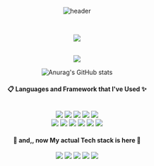 

<!--
**seo-0/seo-0** is a ✨ _special_ ✨ repository because its `README.md` (this file) appears on your GitHub profile.

Here are some ideas to get you started:

- 🔭 I’m currently working on ...
- 🌱 I’m currently learning ...
- 👯 I’m looking to collaborate on ...
- 🤔 I’m looking for help with ...
- 💬 Ask me about ...
- 📫 How to reach me: ...
- 😄 Pronouns: ...
- ⚡ Fun fact: ...
-->

<div align= "center">

  ![header](https://capsule-render.vercel.app/api?type=waving&color=gradient&height=300&section=header&text=Welcome%20to%20Tessa's%20log&fontSize=50) 
 <br/>

<br/>

<!-- [![Hits](https://hits.seeyoufarm.com/api/count/incr/badge.svg?url=https%3A%2F%2Fgithub.com%2Fseo-0&count_bg=%2374BBFF&title_bg=%23F6A8A8&icon=github.svg&icon_color=%23525DF4&title=hits&edge_flat=false)](https://hits.seeyoufarm.com) -->

<!-- [![Hits](https://hits.seeyoufarm.com/api/count/incr/badge.svg?url=https%3A%2F%2Fgithub.com%2Fgjbae1212%2Fhit-counter&count_bg=%2377CF35&title_bg=%23DDDF3A&icon=html5.svg&icon_color=%230C6EC5&title=hits&edge_flat=false)](https://hits.seeyoufarm.com) -->
<a href="https://hits.seeyoufarm.com"><img src="https://hits.seeyoufarm.com/api/count/incr/badge.svg?url=https%3A%2F%2Fgithub.com%2Fseo-0&count_bg=%2311CB41&title_bg=%232C28FA&icon=&icon_color=%23FC99FF&title=HAPPY+DAY%21&edge_flat=false"/></a>
  
<br />
<img src="https://github-readme-stats.vercel.app/api/top-langs/?username=seo-0&layout=compact">

![Anurag's GitHub stats](https://github-readme-stats.vercel.app/api?username=seo-0&show_icons=true&theme=solarized-light)

####  :clipboard: Languages and Framework that I've Used ✨
 <br/>
<img src="https://img.shields.io/badge/github-181717?style=for-the-badge&logo=github&logoColor=white">
<img src="https://img.shields.io/badge/C-A8B9CC?style=for-the-badge&logo=c&logoColor=white">
<img src="https://img.shields.io/badge/C++-00599C?style=for-the-badge&logo=c++&logoColor=aqua">
<img src="https://img.shields.io/badge/JAVA-007396?style=for-the-badge&logo=java&logoColor=pink">
<img src="https://img.shields.io/badge/python-3776AB?style=for-the-badge&logo=python&logoColor=yellow"> <br/>
<img src="https://img.shields.io/badge/Django-092E20?style=for-the-badge&logo=django&logoColor=orange">
<img src="https://img.shields.io/badge/Html5-E34F26?style=for-the-badge&logo=html5&logoColor=white">
<img src="https://img.shields.io/badge/CSS-1572B6?style=for-the-badge&logo=css&logoColor=green">
<img src="https://img.shields.io/badge/Javascript-F7DF1E?style=for-the-badge&logo=javascript&logoColor=black">
<img src="https://img.shields.io/badge/React-61DAFB?style=for-the-badge&logo=react&logoColor=blue">
<img src="https://img.shields.io/badge/python-3776AB?style=for-the-badge&logo=python&logoColor=yellow"> <br/>
  
####  🌱 and,, now My actual Tech stack is here 🌱 
<img src="https://img.shields.io/badge/Html5-E34F26?style=for-the-badge&logo=html5&logoColor=white">
<img src="https://img.shields.io/badge/CSS-1572B6?style=for-the-badge&logo=css&logoColor=green">
<img src="https://img.shields.io/badge/Javascript-F7DF1E?style=for-the-badge&logo=javascript&logoColor=black">
<img src="https://img.shields.io/badge/React-61DAFB?style=for-the-badge&logo=react&logoColor=blue">
<img src="https://img.shields.io/badge/python-3776AB?style=for-the-badge&logo=python&logoColor=yellow"> <br/>

</div>



<!-- <img src="https://img.shields.io/badge/MySQL-4479A1?style=for-the-badge&logo=MySQL&logoColor=white">
//Oracle
<img src="https://img.shields.io/badge/Oracle-F80000?style=for-the-badge&logo=Oracle&logoColor=white">
//Eclipse
<img src="https://img.shields.io/badge/Eclipse-2C2255?style=for-the-badge&logo=Eclipse%20IDE&logoColor=white">
//github
<img src="https://img.shields.io/badge/github-181717?style=for-the-badge&logo=github&logoColor=white">
//aws
<img src="https://img.shields.io/badge/aws-232F3E?style=for-the-badge&logo=aws&logoColor=white">-->
